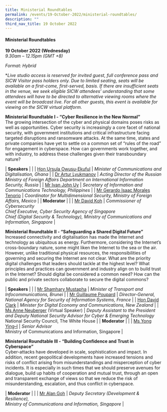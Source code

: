 ```yaml
---
title: Ministerial Roundtables
permalink: /events/19-October-2022/ministerial-roundtables/
description: ""
third_nav_title: 19 October 2022
---
```

#### **Ministerial Roundtables**
 
**19 October 2022 (Wednesday)**  
*9.30am – 12.15pm (GMT +8)*

*Format: Hybrid*

**Live studio access is reserved for invited guest, full conference pass and SICW Visitor pass holders only. Due to limited seating, seats will be available on a first-come, first-served, basis. If there are insufficient seats in the venue, we seek eligible SICW attendees’ understanding that some attendees will have to be directed to alternative viewing rooms where the event will be broadcast live. For all other guests, this event is available for viewing on the SICW virtual platform.*

**Ministerial Roundtable I - “Cyber Resilience in the New Normal”** 
<br>The growing intersection of the cyber and physical domains poses risks as well as opportunities. Cyber security is increasingly a core facet of national security, with government institutions and critical infrastructure facing targeted disruptions and ransomware attacks. At the same time, states and private companies have yet to settle on a common set of “rules of the road” for engagement in cyberspace. How can governments work together, and with industry, to address these challenges given their transboundary nature?

| **Speakers**    |                                                              |
| [Hon Ursula Owusu-Ekuful](/speaker-Ursula-Owusu-Ekuful)  | *Minister of Communications and Digitalisation, Ghana*                  |
| [Dr Artur Lyukmanov](/speaker-Dr-Artur-Lyukmanov)  | *Acting Director of the Russian Ministry of Foreign Affairs Department on International Information Security, Russia*                  |
| [Mr Ivan John Uy](/speaker-ivan-john)  | *Secretary of Information and Communications Technology, Philippines*                  |
| [Mr Gerardo Isaac Morales Tenorio](/speaker-Isaac-Morales)  | *Coordinator for Multidimensional Security, Ministry of Foreign Affairs, Mexico*                  |
| **Moderator**    |                                                              |
| [Mr David Koh](/moderator-david-koh)  | *Commissioner of Cybersecurity <br>Chief Executive, Cyber Security Agency of Singapore <br>Chief (Digital Security & Technology), Ministry of Communications and Information, Singapore*                  |

**Ministerial Roundtable II - “Safeguarding a Shared Digital Future”** 
<br>Increased connectivity and digitalisation has made the Internet and technology as ubiquitous as energy. Furthermore, considering the Internet’s cross-boundary nature, some might liken the Internet to the sea or the air. However, unlike traditional physical resources, the responsibilities of governing and securing the Internet are not clear. What are the priority digital challenges that leaders should tackle at the highest level? What principles and practices can government and industry align on to build trust in the Internet? Should digital be considered a common need? How can the public and private sectors collaborate to secure the digital commons?

| **Speakers**    |                                                              |
| [Mr Shamhary Mustapha](/speaker-Shamhary-Mustapha)  | *Minister of Transport and Infocommunications, Brunei*                  |
| [Mr Guillaume Poupard](/speaker-Guillaume-Poupard)  | *Director-General, National Agency for Security of Information Systems, France*                  |
| [Hon David Clark](/speaker-david-clark)  | *Minister for Digital Economy and Communications, New Zealand*                  |
| [Ms Anne Neuberger](/speaker-Anne-Neuberger/) (Virtual Speaker) | *Deputy Assistant to the President and Deputy National Security Advisor for Cyber & Emerging Technology*<br>National Security Council, The White House                  |
| **Moderator**    |                                                              |
| [Ms Yong Ying–I](/moderator-yong-ying-I)  | *Senior Advisor*<br>Ministry of Communications and Information, Singapore 
                  |

**Ministerial Roundtable III - “Building Confidence and Trust in Cyberspace”**
<br>Cyber-attacks have developed in scale, sophistication and impact. In addition, recent geopolitical developments have increased tensions and risks of conflict arising from misunderstandings and misperception of cyber incidents. It is especially in such times that we should preserve avenues for dialogue, build up habits of cooperation and mutual trust, through an open and transparent exchange of views so that we reduce the risk of misunderstanding, escalation, and thus conflict in cyberspace.

| **Moderator**    |                                                              |
| [Mr Alan Goh](/moderator-alan-goh)  | *Deputy Secretary (Development & Resilience), <br>Ministry of Communications and Information, Singapore*                  |